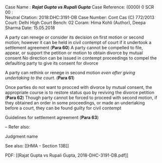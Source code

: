 Case Name : ***Rajat Gupta vs Rupali Gupta***
Case Reference: (0000) 0 SCR 00 :  
Neutral Citation: 2018:DHC:3191-DB
Case Number: Cont Cas (C) 772/2013
Court: Delhi High Court
Bench: 02
Coram: Hima Kohli (Author), Deepa Sharma
Date: 15.05.2018

A party can renege or consider its decision on first motion or second motion; however it can be held in civil contempt of court if it undertook a settlement agreement (**Para 60**)
	A party cannot be compelled to file, appear, or support the petition or motion to obtain divorce by mutual consent
	No direction can be issued in contempt proceedings to compel the defaulting party to give its consent for divorce

A party can rethink or renege in second motion *even after giving undertaking to the court*. (**Para 61**)

Once parties do not want to procced with divorce by mutual consent, the appropriate course is to restore status quo by reviving the divorce petition (**Para 62**)
	Though party cannot be forced to proceed with second motion, if they obtained an order in some proceedings, or made an undertaking before a court, they can be found guilty for civil contempt

Guidelines for settlement agreement (**Para 63**)

–
Refer also:

Judgment name

See also:
[[HMA - Section 13B]] 

PDF:
[[Rajat Gupta vs Rupali Gupta, 2018-DHC-3191-DB.pdf]]